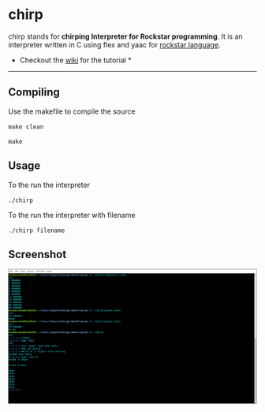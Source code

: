 # chirp
chirp stands for **chirping Interpreter for Rockstar programming**. It is an
interpreter written in C using flex and yaac for [rockstar language](https://github.com/dylanbeattie/rockstar).
* Checkout the [wiki](https:??github.com/Suloch/chirp/wiki) for the tutorial *
***
## Compiling
Use the makefile to compile the source
```
make clean
```
```
make
```

## Usage
To the run the interpreter
```
./chirp
```
To the run the interpreter with filename

```
./chirp filename
```

## Screenshot
![Screenshot](1.png?raw=true "Working")
